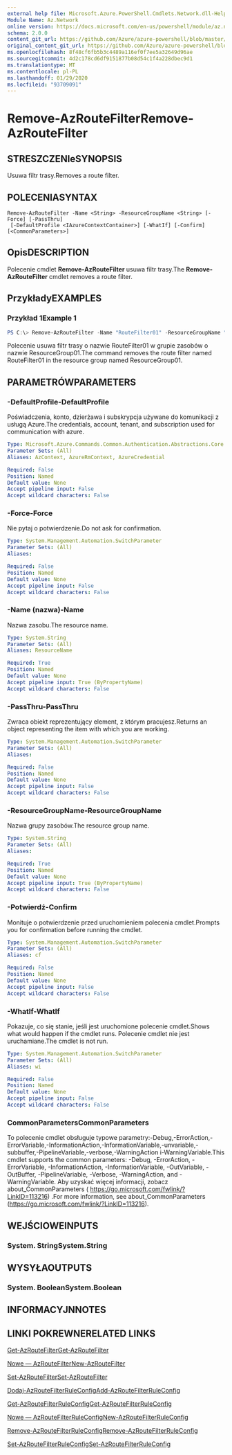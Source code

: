 ```yaml
---
external help file: Microsoft.Azure.PowerShell.Cmdlets.Network.dll-Help.xml
Module Name: Az.Network
online version: https://docs.microsoft.com/en-us/powershell/module/az.network/remove-azroutefilter
schema: 2.0.0
content_git_url: https://github.com/Azure/azure-powershell/blob/master/src/Network/Network/help/Remove-AzRouteFilter.md
original_content_git_url: https://github.com/Azure/azure-powershell/blob/master/src/Network/Network/help/Remove-AzRouteFilter.md
ms.openlocfilehash: 8f48cf6fb5b3c4489a116ef0f7ee5a32649d96ae
ms.sourcegitcommit: 4d2c178cd6df9151877b08d54c1f4a228dbec9d1
ms.translationtype: MT
ms.contentlocale: pl-PL
ms.lasthandoff: 01/29/2020
ms.locfileid: "93709091"
---
```

# <span data-ttu-id="47459-101">Remove-AzRouteFilter</span><span class="sxs-lookup"><span data-stu-id="47459-101">Remove-AzRouteFilter</span></span>

## <span data-ttu-id="47459-102">STRESZCZENIe</span><span class="sxs-lookup"><span data-stu-id="47459-102">SYNOPSIS</span></span>
<span data-ttu-id="47459-103">Usuwa filtr trasy.</span><span class="sxs-lookup"><span data-stu-id="47459-103">Removes a route filter.</span></span>

## <span data-ttu-id="47459-104">POLECENIA</span><span class="sxs-lookup"><span data-stu-id="47459-104">SYNTAX</span></span>

```
Remove-AzRouteFilter -Name <String> -ResourceGroupName <String> [-Force] [-PassThru]
 [-DefaultProfile <IAzureContextContainer>] [-WhatIf] [-Confirm] [<CommonParameters>]
```

## <span data-ttu-id="47459-105">Opis</span><span class="sxs-lookup"><span data-stu-id="47459-105">DESCRIPTION</span></span>
<span data-ttu-id="47459-106">Polecenie cmdlet **Remove-AzRouteFilter** usuwa filtr trasy.</span><span class="sxs-lookup"><span data-stu-id="47459-106">The **Remove-AzRouteFilter** cmdlet removes a route filter.</span></span>

## <span data-ttu-id="47459-107">Przykłady</span><span class="sxs-lookup"><span data-stu-id="47459-107">EXAMPLES</span></span>

### <span data-ttu-id="47459-108">Przykład 1</span><span class="sxs-lookup"><span data-stu-id="47459-108">Example 1</span></span>
```powershell
PS C:\> Remove-AzRouteFilter -Name "RouteFilter01" -ResourceGroupName "ResourceGroup01"
```

<span data-ttu-id="47459-109">Polecenie usuwa filtr trasy o nazwie RouteFilter01 w grupie zasobów o nazwie ResourceGroup01.</span><span class="sxs-lookup"><span data-stu-id="47459-109">The command removes the route filter named RouteFilter01 in the resource group named ResourceGroup01.</span></span>

## <span data-ttu-id="47459-110">PARAMETRÓW</span><span class="sxs-lookup"><span data-stu-id="47459-110">PARAMETERS</span></span>

### <span data-ttu-id="47459-111">-DefaultProfile</span><span class="sxs-lookup"><span data-stu-id="47459-111">-DefaultProfile</span></span>
<span data-ttu-id="47459-112">Poświadczenia, konto, dzierżawa i subskrypcja używane do komunikacji z usługą Azure.</span><span class="sxs-lookup"><span data-stu-id="47459-112">The credentials, account, tenant, and subscription used for communication with azure.</span></span>

```yaml
Type: Microsoft.Azure.Commands.Common.Authentication.Abstractions.Core.IAzureContextContainer
Parameter Sets: (All)
Aliases: AzContext, AzureRmContext, AzureCredential

Required: False
Position: Named
Default value: None
Accept pipeline input: False
Accept wildcard characters: False
```

### <span data-ttu-id="47459-113">-Force</span><span class="sxs-lookup"><span data-stu-id="47459-113">-Force</span></span>
<span data-ttu-id="47459-114">Nie pytaj o potwierdzenie.</span><span class="sxs-lookup"><span data-stu-id="47459-114">Do not ask for confirmation.</span></span>

```yaml
Type: System.Management.Automation.SwitchParameter
Parameter Sets: (All)
Aliases:

Required: False
Position: Named
Default value: None
Accept pipeline input: False
Accept wildcard characters: False
```

### <span data-ttu-id="47459-115">-Name (nazwa)</span><span class="sxs-lookup"><span data-stu-id="47459-115">-Name</span></span>
<span data-ttu-id="47459-116">Nazwa zasobu.</span><span class="sxs-lookup"><span data-stu-id="47459-116">The resource name.</span></span>

```yaml
Type: System.String
Parameter Sets: (All)
Aliases: ResourceName

Required: True
Position: Named
Default value: None
Accept pipeline input: True (ByPropertyName)
Accept wildcard characters: False
```

### <span data-ttu-id="47459-117">-PassThru</span><span class="sxs-lookup"><span data-stu-id="47459-117">-PassThru</span></span>
<span data-ttu-id="47459-118">Zwraca obiekt reprezentujący element, z którym pracujesz.</span><span class="sxs-lookup"><span data-stu-id="47459-118">Returns an object representing the item with which you are working.</span></span>

```yaml
Type: System.Management.Automation.SwitchParameter
Parameter Sets: (All)
Aliases:

Required: False
Position: Named
Default value: None
Accept pipeline input: False
Accept wildcard characters: False
```

### <span data-ttu-id="47459-119">-ResourceGroupName</span><span class="sxs-lookup"><span data-stu-id="47459-119">-ResourceGroupName</span></span>
<span data-ttu-id="47459-120">Nazwa grupy zasobów.</span><span class="sxs-lookup"><span data-stu-id="47459-120">The resource group name.</span></span>

```yaml
Type: System.String
Parameter Sets: (All)
Aliases:

Required: True
Position: Named
Default value: None
Accept pipeline input: True (ByPropertyName)
Accept wildcard characters: False
```

### <span data-ttu-id="47459-121">-Potwierdź</span><span class="sxs-lookup"><span data-stu-id="47459-121">-Confirm</span></span>
<span data-ttu-id="47459-122">Monituje o potwierdzenie przed uruchomieniem polecenia cmdlet.</span><span class="sxs-lookup"><span data-stu-id="47459-122">Prompts you for confirmation before running the cmdlet.</span></span>

```yaml
Type: System.Management.Automation.SwitchParameter
Parameter Sets: (All)
Aliases: cf

Required: False
Position: Named
Default value: None
Accept pipeline input: False
Accept wildcard characters: False
```

### <span data-ttu-id="47459-123">-WhatIf</span><span class="sxs-lookup"><span data-stu-id="47459-123">-WhatIf</span></span>
<span data-ttu-id="47459-124">Pokazuje, co się stanie, jeśli jest uruchomione polecenie cmdlet.</span><span class="sxs-lookup"><span data-stu-id="47459-124">Shows what would happen if the cmdlet runs.</span></span>
<span data-ttu-id="47459-125">Polecenie cmdlet nie jest uruchamiane.</span><span class="sxs-lookup"><span data-stu-id="47459-125">The cmdlet is not run.</span></span>

```yaml
Type: System.Management.Automation.SwitchParameter
Parameter Sets: (All)
Aliases: wi

Required: False
Position: Named
Default value: None
Accept pipeline input: False
Accept wildcard characters: False
```

### <span data-ttu-id="47459-126">CommonParameters</span><span class="sxs-lookup"><span data-stu-id="47459-126">CommonParameters</span></span>
<span data-ttu-id="47459-127">To polecenie cmdlet obsługuje typowe parametry:-Debug,-ErrorAction,-ErrorVariable,-InformationAction,-InformationVariable,-unvariable,-subbuffer,-PipelineVariable,-verbose,-WarningAction i-WarningVariable.</span><span class="sxs-lookup"><span data-stu-id="47459-127">This cmdlet supports the common parameters: -Debug, -ErrorAction, -ErrorVariable, -InformationAction, -InformationVariable, -OutVariable, -OutBuffer, -PipelineVariable, -Verbose, -WarningAction, and -WarningVariable.</span></span> <span data-ttu-id="47459-128">Aby uzyskać więcej informacji, zobacz about_CommonParameters ( https://go.microsoft.com/fwlink/?LinkID=113216) .</span><span class="sxs-lookup"><span data-stu-id="47459-128">For more information, see about_CommonParameters (https://go.microsoft.com/fwlink/?LinkID=113216).</span></span>

## <span data-ttu-id="47459-129">WEJŚCIOWE</span><span class="sxs-lookup"><span data-stu-id="47459-129">INPUTS</span></span>

### <span data-ttu-id="47459-130">System. String</span><span class="sxs-lookup"><span data-stu-id="47459-130">System.String</span></span>

## <span data-ttu-id="47459-131">WYSYŁA</span><span class="sxs-lookup"><span data-stu-id="47459-131">OUTPUTS</span></span>

### <span data-ttu-id="47459-132">System. Boolean</span><span class="sxs-lookup"><span data-stu-id="47459-132">System.Boolean</span></span>

## <span data-ttu-id="47459-133">INFORMACYJN</span><span class="sxs-lookup"><span data-stu-id="47459-133">NOTES</span></span>

## <span data-ttu-id="47459-134">LINKI POKREWNE</span><span class="sxs-lookup"><span data-stu-id="47459-134">RELATED LINKS</span></span>

[<span data-ttu-id="47459-135">Get-AzRouteFilter</span><span class="sxs-lookup"><span data-stu-id="47459-135">Get-AzRouteFilter</span></span>](./Get-AzRouteFilter.md)

[<span data-ttu-id="47459-136">Nowe — AzRouteFilter</span><span class="sxs-lookup"><span data-stu-id="47459-136">New-AzRouteFilter</span></span>](./New-AzRouteFilter.md)

[<span data-ttu-id="47459-137">Set-AzRouteFilter</span><span class="sxs-lookup"><span data-stu-id="47459-137">Set-AzRouteFilter</span></span>](./Set-AzRouteFilter.md)

[<span data-ttu-id="47459-138">Dodaj-AzRouteFilterRuleConfig</span><span class="sxs-lookup"><span data-stu-id="47459-138">Add-AzRouteFilterRuleConfig</span></span>](./Add-AzRouteFilterRuleConfig.md)

[<span data-ttu-id="47459-139">Get-AzRouteFilterRuleConfig</span><span class="sxs-lookup"><span data-stu-id="47459-139">Get-AzRouteFilterRuleConfig</span></span>](./Get-AzRouteFilterRuleConfig.md)

[<span data-ttu-id="47459-140">Nowe — AzRouteFilterRuleConfig</span><span class="sxs-lookup"><span data-stu-id="47459-140">New-AzRouteFilterRuleConfig</span></span>](./New-AzRouteFilterRuleConfig.md)

[<span data-ttu-id="47459-141">Remove-AzRouteFilterRuleConfig</span><span class="sxs-lookup"><span data-stu-id="47459-141">Remove-AzRouteFilterRuleConfig</span></span>](./Remove-AzRouteFilterRuleConfig.md)

[<span data-ttu-id="47459-142">Set-AzRouteFilterRuleConfig</span><span class="sxs-lookup"><span data-stu-id="47459-142">Set-AzRouteFilterRuleConfig</span></span>](./Set-AzRouteFilterRuleConfig.md)
